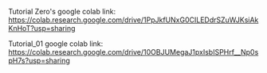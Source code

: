 Tutorial Zero's google colab link:
https://colab.research.google.com/drive/1PpJkfUNxG0CILEDdrSZuWJKsiAkKnHoT?usp=sharing

Tutorial_01 google colab link:
https://colab.research.google.com/drive/10OBJUMegaJ1pxIsbISPHrf__Np0spH7s?usp=sharing
